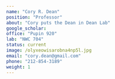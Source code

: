 ```yaml
---
name: "Cory R. Dean"
position: "Professor"
about: "Cory puts the Dean in Dean Lab"
google_scholar:
office: "Pupin 920"
lab: "NWC 704"
status: current
image: /olyxeowisarobna4np5l.jpg
email: "cory.dean@gmail.com"
phone: "212-854-3189"
weight: 1
---
```

